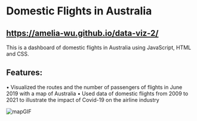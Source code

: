 # Domestic Flights in Australia  
## https://amelia-wu.github.io/data-viz-2/
This is a dashboard of domestic flights in Australia using JavaScript, HTML and CSS.

## Features:
• Visualized the routes and the number of passengers of flights in June 2019 with a map of Australia
• Used data of domestic flights from 2009 to 2021 to illustrate the impact of Covid-19 on the airline industry

![mapGIF](https://user-images.githubusercontent.com/62229810/169536485-a4947421-f5c6-4e43-8b51-51b770933230.gif)


